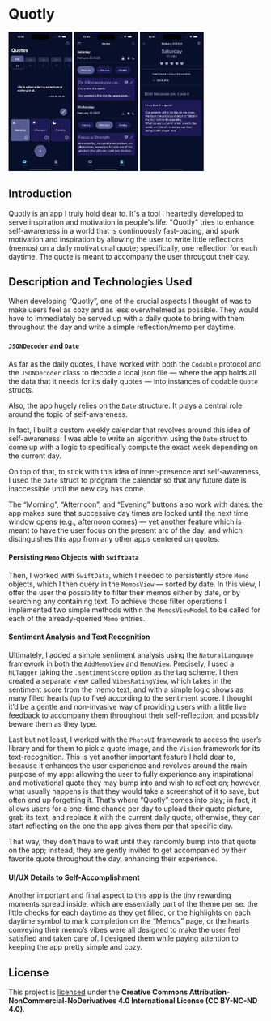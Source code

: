 # Quotly

<img src="./Images/quotly-1.png" width="25%"/> <img src="./Images/quotly-2.png" width="25%"/> <img src="./Images/quotly-3.png" width="25%"/>

## Introduction

Quotly is an app I truly hold dear to. It's a tool I heartedly developed to serve inspiration and motivation in people's life. "Quotly" tries to enhance self-awareness in a world that is continuously fast-pacing, and spark motivation and inspiration by allowing the user to write little reflections (memos) on a daily motivational quote; specifically, one reflection for each daytime. The quote is meant to accompany the user througout their day.

## Description and Technologies Used

When developing “Quotly”, one of the crucial aspects I thought of was to make users feel as cozy and as less overwhelmed as possible. They would have to immediately be served up with a daily quote to bring with them throughout the day and write a simple reflection/memo per daytime.

#### `JSONDecoder` and `Date`

As far as the daily quotes, I have worked with both the `Codable` protocol and the `JSONDecoder` class to decode a local json file — where the app holds all the data that it needs for its daily quotes — into instances of codable `Quote` structs.

Also, the app hugely relies on the `Date` structure. It plays a central role around the topic of self-awareness.

In fact, I built a custom weekly calendar that revolves around this idea of self-awareness: I was able to write an algorithm using the `Date` struct to come up with a logic to specifically compute the exact week depending on the current day.

On top of that, to stick with this idea of inner-presence and self-awareness, I used the `Date` struct to program the calendar so that any future date is inaccessible until the new day has come.

The “Morning”, “Afternoon”, and “Evening” buttons also work with dates: the app makes sure that successive day times are locked until the next time window opens (e.g., afternoon comes) — yet another feature which is meant to have the user focus on the present arc of the day, and which distinguishes this app from any other apps centered on quotes.

#### Persisting `Memo` Objects with `SwiftData`

Then, I worked with `SwiftData`, which I needed to persistently store `Memo` objects, which I then query in the `MemosView` — sorted by date. In this view, I offer the user the possibility to filter their memos either by date, or by searching any containing text. To achieve those filter operations I implemented two simple methods within the `MemosViewModel` to be called for each of the already-queried `Memo` entries.

#### Sentiment Analysis and Text Recognition

Ultimately, I added a simple sentiment analysis using the `NaturalLanguage` framework in both the `AddMemoView` and `MemoView`. Precisely, I used a `NLTagger` taking the `.sentimentScore` option as the tag scheme. I then created a separate view called `VibesRatingView`, which takes in the sentiment score from the memo text, and with a simple logic shows as many filled hearts (up to five) according to the sentiment score. I thought it’d be a gentle and non-invasive way of providing users with a little live feedback to accompany them throughout their self-reflection, and possibly beware them as they type.

Last but not least, I worked with the `PhotoUI` framework to access the user’s library and for them to pick a quote image, and the `Vision` framework for its text-recognition. This is yet another important feature I hold dear to, because it enhances the user experience and revolves around the main purpose of my app: allowing the user to fully experience any inspirational and motivational quote they may bump into and wish to reflect on; however, what usually happens is that they would take a screenshot of it to save, but often end up forgetting it.
That’s where “Quotly” comes into play; in fact, it allows users for a one-time chance per day to upload their quote picture, grab its text, and replace it with the current daily quote; otherwise, they can start reflecting on the one the app gives them per that specific day.

That way, they don’t have to wait until they randomly bump into that quote on the app; instead, they are gently invited to get accompanied by their favorite quote throughout the day, enhancing their experience.

#### UI/UX Details to Self-Accomplishment

Another important and final aspect to this app is the tiny rewarding moments spread inside, which are essentially part of the theme per se: the little checks for each daytime as they get filled, or the highlights on each daytime symbol to mark completion on the “Memos” page, or the hearts conveying their memo’s vibes were all designed to make the user feel satisfied and taken care of. I designed them while paying attention to keeping the app pretty simple and cozy.

## License

This project is <a href="./LICENSE.md">licensed</a> under the **Creative Commons Attribution-NonCommercial-NoDerivatives 4.0 International License (CC BY-NC-ND 4.0)**.

